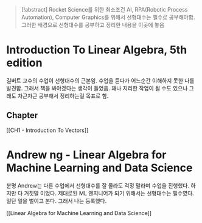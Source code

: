> [!abstract] Rocket Science를 위한 최소조건
> AI, RPA(Robotic Process Automation), Computer Graphics를 위해서 선형대수는 필수로 공부해야함. 그러한 배경으로 선형대수를 공부하고 정리한 내용을 이곳에 놓음

# Introduction To Linear Algebra, 5th edition
길버트 교수의 수업이 선형대수의 근본임. 수업을 듣다가 어느순간 이해하지 못한 나를 발견함. 그래서 책을 봐야겠다는 생각이 들었음. 꽤나 지리한 작업이 될 수도 있으나 그래도 차근차근 공부해서 정리하는걸 목표로 함.

## Chapter
[[CH1 - Introduction To Vectors]]

# Andrew ng - Linear Algebra for Machine Learning and Data Science
분명 Andrew는 다른  수업에서 선형대수를 잘 몰라도 걱정 말라며 수업을 진행했다. 하지만 다 거짓말 이었다. 제대로된 ML 엔지니어가 되기 위해서는 선형대수는 필수였다. 일단 일을 벌이고 본다. 그래서 나는 등록했다. 

[[Linear Algebra for Machine Learning and Data Science]]